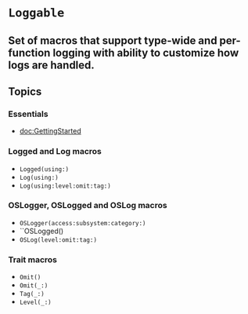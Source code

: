 # ``Loggable``

## Set of macros that support type-wide and per-function logging with ability to customize how logs are handled.

## Topics

### Essentials
- <doc:GettingStarted> 

### Logged and Log macros

- ``Logged(using:)``
- ``Log(using:)``
- ``Log(using:level:omit:tag:)``

### OSLogger, OSLogged and OSLog macros

- ``OSLogger(access:subsystem:category:)``
- ``OSLogged()
- ``OSLog(level:omit:tag:)``

### Trait macros

- ``Omit()``
- ``Omit(_:)``
- ``Tag(_:)``
- ``Level(_:)``
